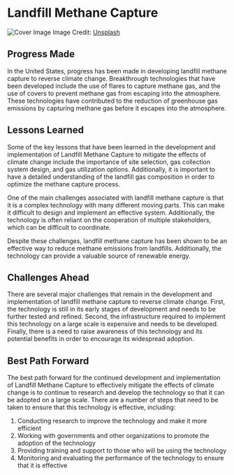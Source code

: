 # Landfill Methane Capture

![Cover Image](https://images.unsplash.com/photo-1455811378943-2f2f583f7f4c?crop=entropy&cs=tinysrgb&fit=max&fm=jpg&ixid=Mnw0NDM1NTZ8MHwxfHNlYXJjaHwxfHxMYW5kZmlsbCUyME1ldGhhbmUlMjBDYXB0dXJlfGVufDB8fHx8MTY4MzA0OTE4MA&ixlib=rb-4.0.3&q=80&w=1080)
Image Credit: [Unsplash](https://unsplash.com/@luddelorentz)

## Progress Made

In the United States, progress has been made in developing landfill methane capture to reverse climate change. Breakthrough technologies that have been developed include the use of flares to capture methane gas, and the use of covers to prevent methane gas from escaping into the atmosphere. These technologies have contributed to the reduction of greenhouse gas emissions by capturing methane gas before it escapes into the atmosphere.

## Lessons Learned

Some of the key lessons that have been learned in the development and implementation of Landfill Methane Capture to mitigate the effects of climate change include the importance of site selection, gas collection system design, and gas utilization options. Additionally, it is important to have a detailed understanding of the landfill gas composition in order to optimize the methane capture process.

One of the main challenges associated with landfill methane capture is that it is a complex technology with many different moving parts. This can make it difficult to design and implement an effective system. Additionally, the technology is often reliant on the cooperation of multiple stakeholders, which can be difficult to coordinate.

Despite these challenges, landfill methane capture has been shown to be an effective way to reduce methane emissions from landfills. Additionally, the technology can provide a valuable source of renewable energy.

## Challenges Ahead

There are several major challenges that remain in the development and implementation of landfill methane capture to reverse climate change. First, the technology is still in its early stages of development and needs to be further tested and refined. Second, the infrastructure required to implement this technology on a large scale is expensive and needs to be developed. Finally, there is a need to raise awareness of this technology and its potential benefits in order to encourage its widespread adoption.

## Best Path Forward

The best path forward for the continued development and implementation of Landfill Methane Capture to effectively mitigate the effects of climate change is to continue to research and develop the technology so that it can be adopted on a large scale. There are a number of steps that need to be taken to ensure that this technology is effective, including:

1. Conducting research to improve the technology and make it more efficient
2. Working with governments and other organizations to promote the adoption of the technology
3. Providing training and support to those who will be using the technology
4. Monitoring and evaluating the performance of the technology to ensure that it is effective
